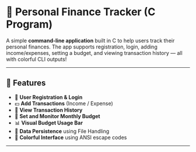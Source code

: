 # 💸 Personal Finance Tracker (C Program)

A simple **command-line application** built in C to help users track their personal finances. The app supports registration, login, adding income/expenses, setting a budget, and viewing transaction history — all with colorful CLI outputs!

---

## 🚀 Features

- 👤 **User Registration & Login**
- 💵 **Add Transactions** (Income / Expense)
- 📜 **View Transaction History**
- 🎯 **Set and Monitor Monthly Budget**
- 📊 **Visual Budget Usage Bar**
- 💾 **Data Persistence** using File Handling
- 🌈 **Colorful Interface** using ANSI escape codes

---


